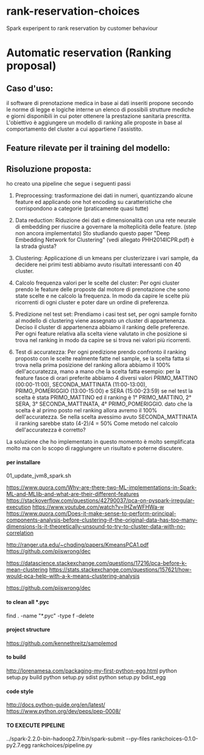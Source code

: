 # rank-reservation-choices
Spark experipent to rank reservation by customer behaviour


# Automatic reservation (Ranking proposal)

## Caso d'uso: 
il software di prenotazione medica in base ai dati inseriti propone secondo le norme di legge e logiche interne un elenco di possibili strutture mediche e giorni disponibili in cui poter ottenere la prestazione sanitaria prescritta.
L'obiettivo è aggiungere un modello di ranking alle proposte in base al comportamento del cluster a cui appartiene l'assistito.
 

## Feature rilevate per il training del modello:




## Risoluzione proposta:
ho creato una pipeline che segue i seguenti passi

1) Preprocessing:
trasformazione dei dati in numeri, quantizzando alcune feature ed applicando one hot encoding su caratteristiche che corrispondono a categorie (praticamente quasi tutte)

2) Data reduction:
Riduzione dei dati e dimensionalità con una rete neurale di embedding per riuscire a governare la molteplicità delle feature. (step non ancora implementato)
Sto studiando questo paper "Deep Embedding Network for Clustering" (vedi allegato PHH2014ICPR.pdf) è la strada giusta?

3) Clustering:
Applicazione di un kmeans per clusterizzare i vari sample, da decidere nei primi testi abbiamo avuto risultati interessanti con 40 cluster.

4) Calcolo frequenza valori per le scelte del cluster:
Per ogni cluster prendo le feature delle proposte dal motore di prenotazione che sono state scelte e ne calcolo la frequenza. In modo da capire le scelte più ricorrenti di ogni cluster e poter dare un ordine di preferenza.

5) Predizione nel test set:
Prendiamo i casi test set, per ogni sample fornito al modello di clustering viene assegnato un cluster di appartenenza. Deciso il cluster di appartenenza abbiamo il ranking delle preferenze.
Per ogni feature relativa alla scelta viene valutato in che posizione si trova nel ranking in modo da capire se si trova nei valori più ricorrenti.

6) Test di accuratezza:
Per ogni predizione prendo confronto il ranking proposto con le scelte realmente fatte nel sample, se la scelta fatta si trova nella prima posizione del ranking allora abbiamo il 100% dell'accuratezza, mano a mano che la scelta fatta 
esempio:
per la feature fasce di orari preferite abbiamo 4 diversi valori PRIMO\_MATTINO (00:00-11:00), SECONDA\_MATTINATA (11:00-13:00), PRIMO\_POMERIGGIO (13:00-15:00) e SERA (15:00-23:59) se nel test la scelta è stata PRIMO_MATTINO ed il ranking è 1° PRIMO_MATTINO, 2° SERA, 3° SECONDA_MATTINATA, 4° PRIMO_POMERIGGIO. dato che la scelta è al primo posto nel ranking allora avremo il 100% dell'accuratezza. Se nella scelta avessimo avuto SECONDA_MATTINATA il ranking sarebbe stato (4-2)/4 = 50% 
Come metodo nel calcolo dell'accuratezza è corretto?

La soluzione che ho implementato in questo momento è molto semplificata molto ma con lo scopo di raggiungere un risultato e poterne discutere.



#### per installare

01_update_jvm8_spark.sh


https://www.quora.com/Why-are-there-two-ML-implementations-in-Spark-ML-and-MLlib-and-what-are-their-different-features
https://stackoverflow.com/questions/42790037/pca-on-pyspark-irregular-execution
https://www.youtube.com/watch?v=IHZwWFHWa-w
https://www.quora.com/Does-it-make-sense-to-perform-principal-components-analysis-before-clustering-if-the-original-data-has-too-many-dimensions-Is-it-theoretically-unsound-to-try-to-cluster-data-with-no-correlation

http://ranger.uta.edu/~chqding/papers/KmeansPCA1.pdf
https://github.com/piiswrong/dec


https://datascience.stackexchange.com/questions/17216/pca-before-k-mean-clustering
https://stats.stackexchange.com/questions/157621/how-would-pca-help-with-a-k-means-clustering-analysis

https://github.com/piiswrong/dec



#### to clean all *.pyc

find . -name "*.pyc" -type f -delete


#### project structure

https://github.com/kennethreitz/samplemod



#### to build

http://lorenamesa.com/packaging-my-first-python-egg.html
python setup.py build
python setup.py sdist
python setup.py bdist_egg


#### code style

http://docs.python-guide.org/en/latest/
https://www.python.org/dev/peps/pep-0008/



#### TO EXECUTE PIPELINE

../spark-2.2.0-bin-hadoop2.7/bin/spark-submit --py-files rankchoices-0.1.0-py2.7.egg  rankchoices/pipeline.py 